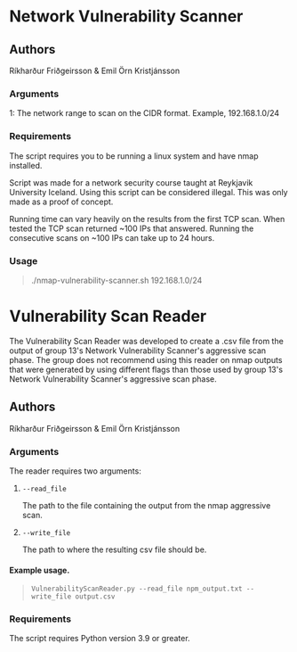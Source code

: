 # Network Vulnerability Scanner

## Authors 

Ríkharður Friðgeirsson & Emil Örn Kristjánsson

### Arguments

1: The network range to scan on the CIDR format. Example, 192.168.1.0/24

### Requirements 

The script requires you to be running a linux system and have nmap installed.

Script was made for a network security course taught at Reykjavik University Iceland. Using this script can
be considered illegal. This was only made as a proof of concept. 

Running time can vary heavily on the results from the first TCP scan. When tested the TCP scan returned ~100 IPs
that answered. Running the consecutive scans on ~100 IPs can take up to 24 hours. 

### Usage

>./nmap-vulnerability-scanner.sh 192.168.1.0/24

# Vulnerability Scan Reader

The Vulnerability Scan Reader was developed to create a .csv file from the output of
group 13's Network Vulnerability Scanner's aggressive scan phase. The group does not 
recommend using this reader on
nmap outputs that were generated by using different flags than those used by group 13's
Network Vulnerability Scanner's aggressive scan phase.
## Authors 

Ríkharður Friðgeirsson & Emil Örn Kristjánsson


### Arguments 

The reader requires two arguments:

1. `--read_file`
   
    The path to the file containing the output from the nmap aggressive scan.
2. `--write_file`

    The path to where the resulting csv file should be.

#### Example usage.

> `VulnerabilityScanReader.py --read_file npm_output.txt --write_file output.csv`


### Requirements
The script requires Python version 3.9 or greater.